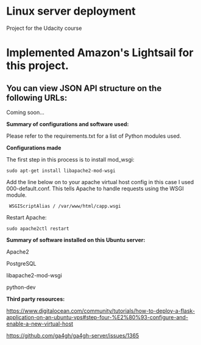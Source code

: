 # Linux server deployment
Project for the Udacity course
# Implemented Amazon's Lightsail for this project.


## You can view JSON API structure on the following URLs:
Coming soon...

**Summary of configurations and software used:**

Please refer to the requirements.txt for a list of Python modules used. 

**Configurations made**

The first step in this process is to install mod_wsgi:

`sudo apt-get install libapache2-mod-wsgi`

Add the line below on to your apache virtual host config in this case I used 000-default.conf. This tells Apache to handle requests using the WSGI module.

` WSGIScriptAlias / /var/www/html/capp.wsgi`

Restart Apache:

`sudo apache2ctl restart`

**Summary of software installed on this Ubuntu server:**

Apache2

PostgreSQL

libapache2-mod-wsgi 

python-dev

**Third party resources:**

https://www.digitalocean.com/community/tutorials/how-to-deploy-a-flask-application-on-an-ubuntu-vps#step-four-%E2%80%93-configure-and-enable-a-new-virtual-host

https://github.com/ga4gh/ga4gh-server/issues/1365


